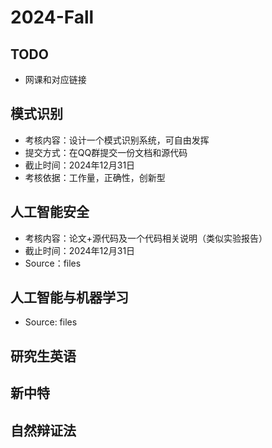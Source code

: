 # 2024-Fall

## TODO
- 网课和对应链接

## 模式识别
- 考核内容：设计一个模式识别系统，可自由发挥
- 提交方式：在QQ群提交一份文档和源代码
- 截止时间：2024年12月31日
- 考核依据：工作量，正确性，创新型

## 人工智能安全
- 考核内容：论文+源代码及一个代码相关说明（类似实验报告）
- 截止时间：2024年12月31日
- Source：files

## 人工智能与机器学习
- Source: files

## 研究生英语

## 新中特

## 自然辩证法
